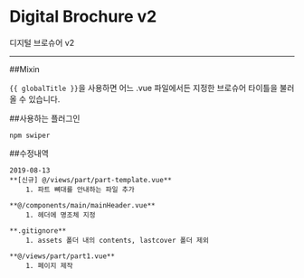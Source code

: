 # Digital Brochure v2
디지털 브로슈어 v2

---

##Mixin

`{{ globalTitle }}`을 사용하면 어느 .vue 파일에서든 지정한 브로슈어 타이틀을 불러올 수 있습니다.

##사용하는 플러그인

```
npm swiper
```

##수정내역

```
2019-08-13
**[신규] @/views/part/part-template.vue**
	1. 파트 뼈대를 안내하는 파일 추가

**@/components/main/mainHeader.vue**
	1. 헤더에 명조체 지정

**.gitignore**
	1. assets 폴더 내의 contents, lastcover 폴더 제외

**@/views/part/part1.vue**
	1. 페이지 제작
